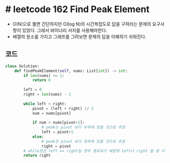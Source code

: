 # # leetcode 162 Find Peak Element

- O(N)으로 풀면 간단하지만 O(log N)의 시간복잡도로 답을 구하라는 문제의 요구사항이 있었다. 그래서 바이너리 서치를 사용해야한다.
- 배열의 원소를 가지고 그래프를 그려보면 문제의 답을 이해하기 쉬워진다.

##  코드

```python
class Solution:
    def findPeakElement(self, nums: List[int]) -> int:
        if len(nums) <= 1:
            return 0
        
        left = 0
        right = len(nums) - 1
        
        while left < right:
            pivot = (left + right) // 2
            num = nums[pivot]
            
            if num < nums[pivot+1]:
                # peak는 pivot 보다 우측에 있을 것으로 추정
                left = pivot+1
            else:
                # peak은 pivot 보다 좌측에 있을 것으로 추정
                right = pivot
        # while문은 left == right일 경우 종료되기 때문에 left나 right 둘 중 아무거나 반환 가능
        return right
```




